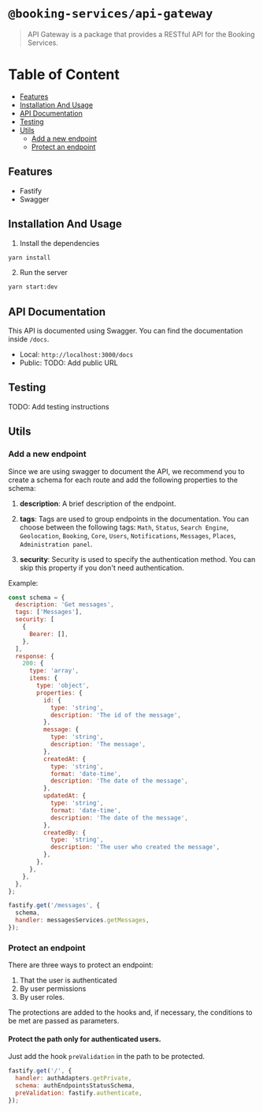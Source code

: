 # `@booking-services/api-gateway`

> API Gateway is a package that provides a RESTful API for the Booking Services.

# Table of Content
- [Features](#features)
- [Installation And Usage](#installation-and-usage)
- [API Documentation](#api-documentation)
- [Testing](#testing)
- [Utils](#utils)
  - [Add a new endpoint](#add-a-new-endpoint)
  - [Protect an endpoint](#protect-an-endpoint)

## Features
- Fastify
- Swagger

## Installation And Usage
1. Install the dependencies
```bash
yarn install
```

2. Run the server
```bash
yarn start:dev
```

## API Documentation
This API is documented using Swagger. You can find the documentation inside `/docs`.

- Local: `http://localhost:3000/docs`
- Public: TODO: Add public URL

## Testing
TODO: Add testing instructions

## Utils

### Add a new endpoint
Since we are using swagger to document the API, we recommend you to create a schema for each route and add the following properties to the schema:

1. **description**: A brief description of the endpoint.

2. **tags**: Tags are used to group endpoints in the documentation. You can choose between the following tags: `Math`, `Status`, `Search Engine`, `Geolocation`, `Booking`, `Core`, `Users`, `Notifications`, `Messages`, `Places`, `Administration panel`.

3. **security**: Security is used to specify the authentication method. You can skip this property if you don't need authentication.

Example:
```js
const schema = {
  description: 'Get messages',
  tags: ['Messages'],
  security: [
    {
      Bearer: [],
    },
  ],
  response: {
    200: {
      type: 'array',
      items: {
        type: 'object',
        properties: {
          id: {
            type: 'string',
            description: 'The id of the message',
          },
          message: {
            type: 'string',
            description: 'The message',
          },
          createdAt: {
            type: 'string',
            format: 'date-time',
            description: 'The date of the message',
          },
          updatedAt: {
            type: 'string',
            format: 'date-time',
            description: 'The date of the message',
          },
          createdBy: {
            type: 'string',
            description: 'The user who created the message',
          },
        },
      },
    },
  },
};

fastify.get('/messages', {
  schema,
  handler: messagesServices.getMessages,
});
```
### Protect an endpoint

There are three ways to protect an endpoint:
1) That the user is authenticated
2) By user permissions
3) By user roles.

The protections are added to the hooks and, if necessary, the conditions to be met are passed as parameters.

#### Protect the path only for authenticated users.
Just add the hook `preValidation` in the path to be protected.

```js
fastify.get('/', {
  handler: authAdapters.getPrivate,
  schema: authEndpointsStatusSchema,
  preValidation: fastify.authenticate,
});
```